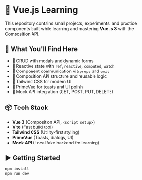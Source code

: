 # 🚀 Vue.js Learning

This repository contains small projects, experiments, and practice components built while learning and mastering **Vue.js 3** with the Composition API.

## 🧠 What You'll Find Here

- 🔹 CRUD with modals and dynamic forms  
- 🔹 Reactive state with `ref`, `reactive`, `computed`, `watch`  
- 🔹 Component communication via `props` and `emit`  
- 🔹 Composition API structure and reusable logic  
- 🔹 Tailwind CSS for modern UI  
- 🔹 PrimeVue for toasts and UI polish  
- 🔹 Mock API integration (GET, POST, PUT, DELETE)

## 📦 Tech Stack

- **Vue 3** (Composition API, `<script setup>`)
- **Vite** (Fast build tool)
- **Tailwind CSS** (Utility-first styling)
- **PrimeVue** (Toasts, dialogs, UI)
- **Mock API** (Local fake backend for learning)

## ▶️ Getting Started

```bash
npm install
npm run dev
